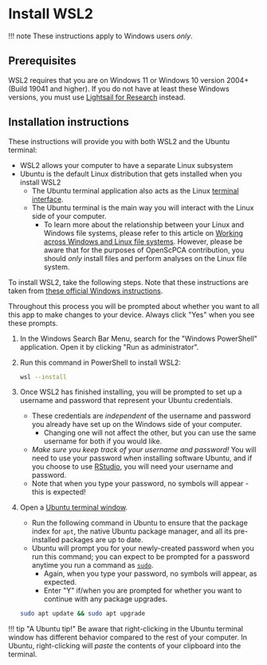 
# Install WSL2

!!! note
    These instructions apply to Windows users _only_.


## Prerequisites

WSL2 requires that you are on Windows 11 or Windows 10 version 2004+ (Build 19041 and higher).
If you do not have at least these Windows versions, you must use [Lightsail for Research](../software-platforms/aws/index.md#lightsail-for-research-virtual-computing-with-aws) instead.


## Installation instructions

These instructions will provide you with both WSL2 and the Ubuntu terminal:

- WSL2 allows your computer to have a separate Linux subsystem
- Ubuntu is the default Linux distribution that gets installed when you install WSL2
    - The Ubuntu terminal application also acts as the Linux [terminal interface](../software-platforms/general-tools/using-the-terminal.md).
    - The Ubuntu terminal is the main way you will interact with the Linux side of your computer.
        - To learn more about the relationship between your Linux and Windows file systems, please refer to this article on [Working across Windows and Linux file systems](https://learn.microsoft.com/en-us/windows/wsl/filesystems).
        However, please be aware that for the purposes of OpenScPCA contribution, you should _only_ install files and perform analyses on the Linux file system.

To install WSL2, take the following steps.
Note that these instructions are taken from [these official Windows instructions](https://learn.microsoft.com/en-us/windows/wsl/setup/environment).

Throughout this process you will be prompted about whether you want to all this app to make changes to your device.
Always click "Yes" when you see these prompts.

1. In the Windows Search Bar Menu, search for the "Windows PowerShell" application.
Open it by clicking "Run as administrator".

1. Run this command in PowerShell to install WSL2:

    ```sh
    wsl --install
    ```

1. Once WSL2 has finished installing, you will be prompted to set up a username and password that represent your Ubuntu credentials.
    - These credentials are _independent_ of the username and password you already have set up on the Windows side of your computer.
        - Changing one will not affect the other, but you can use the same username for both if you would like.
    - _Make sure you keep track of your username and password!_
    You will need to use your password when installing software Ubuntu, and if you choose to use [RStudio](environment-setup/install-r-rstudio.md#using-the-rstudio-server), you will need your username and password.
    - Note that when you type your password, no symbols will appear - this is expected!

1. Open a [Ubuntu terminal window](../software-platforms/general-tools/using-the-terminal.md#accessing-the-terminal-on-wsl2-on-windows).

    - Run the following command in Ubuntu to ensure that the package index for `apt`, the native Ubuntu package manager, and all its pre-installed packages are up to date.
    - Ubuntu will prompt you for your newly-created password when you run this command; you can expect to be prompted for a password anytime you run a command as [`sudo`](https://www.pluralsight.com/resources/blog/cloud/linux-commands-for-beginners-sudo).
         - Again, when you type your password, no symbols will appear, as expected.
         - Enter "Y" if/when you are prompted for whether you want to continue with any package upgrades.

    ```sh
    sudo apt update && sudo apt upgrade
    ```


!!! tip "A Ubuntu tip!"
    Be aware that right-clicking in the Ubuntu terminal window has different behavior compared to the rest of your computer.
    In Ubuntu, right-clicking will _paste_ the contents of your clipboard into the terminal.
